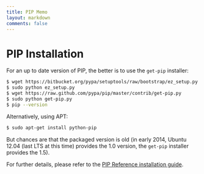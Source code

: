 ```yaml
---
title: PIP Memo
layout: markdown
comments: false
---
```

# PIP Installation

For an up to date version of PIP, the better is to use the `get-pip` installer:

``` bash
$ wget https://bitbucket.org/pypa/setuptools/raw/bootstrap/ez_setup.py
$ sudo python ez_setup.py
$ wget https://raw.github.com/pypa/pip/master/contrib/get-pip.py
$ sudo python get-pip.py
$ pip --version
```

Alternatively, using APT:

``` bash
$ sudo apt-get install python-pip
```

But chances are that the packaged version is old (in early 2014, Ubuntu 12.04 (last LTS at this time) provides the 1.0 version, the `get-pip` installer provides the 1.5).

For further details, please refer to the [PIP Reference installation guide](http://www.pip-installer.org/en/latest/installing.html).